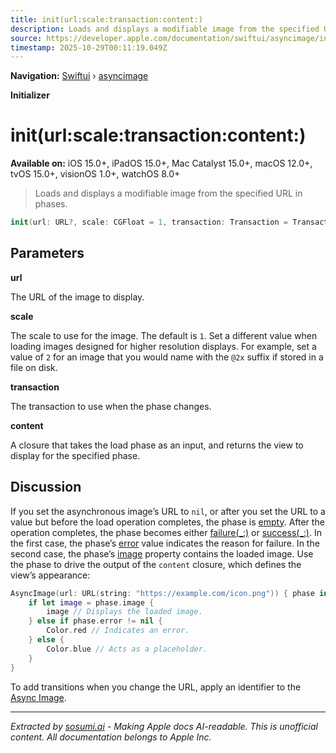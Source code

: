 ```yaml
---
title: init(url:scale:transaction:content:)
description: Loads and displays a modifiable image from the specified URL in phases.
source: https://developer.apple.com/documentation/swiftui/asyncimage/init(url:scale:transaction:content:)
timestamp: 2025-10-29T00:11:19.049Z
---
```


**Navigation:** [Swiftui](/documentation/swiftui) › [asyncimage](/documentation/swiftui/asyncimage)

**Initializer**

# init(url:scale:transaction:content:)

**Available on:** iOS 15.0+, iPadOS 15.0+, Mac Catalyst 15.0+, macOS 12.0+, tvOS 15.0+, visionOS 1.0+, watchOS 8.0+

> Loads and displays a modifiable image from the specified URL in phases.

```swift
init(url: URL?, scale: CGFloat = 1, transaction: Transaction = Transaction(), @ViewBuilder content: @escaping (AsyncImagePhase) -> Content)
```

## Parameters

**url**

The URL of the image to display.



**scale**

The scale to use for the image. The default is `1`. Set a different value when loading images designed for higher resolution displays. For example, set a value of `2` for an image that you would name with the `@2x` suffix if stored in a file on disk.



**transaction**

The transaction to use when the phase changes.



**content**

A closure that takes the load phase as an input, and returns the view to display for the specified phase.



## Discussion

If you set the asynchronous image’s URL to `nil`, or after you set the URL to a value but before the load operation completes, the phase is [empty](/documentation/swiftui/asyncimagephase/empty). After the operation completes, the phase becomes either [failure(_:)](/documentation/swiftui/asyncimagephase/failure(_:)) or [success(_:)](/documentation/swiftui/asyncimagephase/success(_:)). In the first case, the phase’s [error](/documentation/swiftui/asyncimagephase/error) value indicates the reason for failure. In the second case, the phase’s [image](/documentation/swiftui/asyncimagephase/image) property contains the loaded image. Use the phase to drive the output of the `content` closure, which defines the view’s appearance:

```swift
AsyncImage(url: URL(string: "https://example.com/icon.png")) { phase in
    if let image = phase.image {
        image // Displays the loaded image.
    } else if phase.error != nil {
        Color.red // Indicates an error.
    } else {
        Color.blue // Acts as a placeholder.
    }
}
```

To add transitions when you change the URL, apply an identifier to the [Async Image](/documentation/swiftui/asyncimage).

---

*Extracted by [sosumi.ai](https://sosumi.ai) - Making Apple docs AI-readable.*
*This is unofficial content. All documentation belongs to Apple Inc.*
